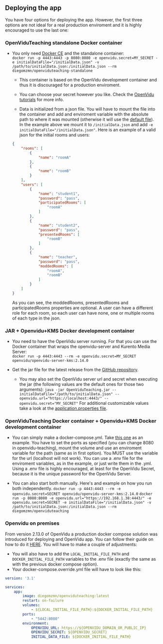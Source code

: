 ## Deploying the app ##
You have four options for deploying the app. However, the first three options are not ideal for a real production enviroment and it is highly encouraged to use the last one:

### OpenViduTeaching standalone Docker container ###

* You only need [Docker CE](https://hub.docker.com/search?type=edition&offering=community) and the standalone container:\
`docker run -p 4443:4443 -p 8080:8080 -e openvidu.secret=MY_SECRET -e initialDataFile="/initialData.json" -v /path/to/initialData.json:/initialData.json --rm diegomzmn/openviduteaching-standalone`

	* This container is based on the OpenVidu development container and thus it is discouraged for a production enviroment.

	* You can choose your secret however you like. Check the [OpenVidu tutorials](https://openvidu.io/docs/tutorials/) for more info.

	* Data is initialized from a json file. You will have to mount the file into the container and add and enviroment variable with the absolute path to where it was mounted (otherwise it will use the [default file](https://github.com/codeurjc-students/2019-OpenViduTeaching/blob/master/backend/src/main/resources/json/initialData.json)). In the example above we mount it to `/initialData.json` and add `-e initialDataFile="/initialData.json"`.
	Here is an example of a valid json for the initial rooms and users:
	~~~~ json
	{
		"rooms": [
			{
				"name": "roomA"
			},
			{
				"name": "roomB"
			}
		],
		"users": [
			{
				"name": "student1",
				"password": "pass",
				"participatedRooms": [
					"roomA"
				]
			},
			{
				"name": "student2",
				"password": "pass",
				"presentedRooms": [
					"roomB"
				]
			},
			{
				"name": "teacher",
				"password": "pass",
				"moddedRooms": [
					"roomA",
					"roomB"
				]
			}
		]
	}
	~~~~
	As you can see, the moddedRooms, presentedRooms and participatedRooms properties are optional. A user can have a different role for each room, so each user can have none, one or multiple rooms of each type in the json.


### JAR + Openvidu+KMS Docker development container ###

* You need to have the OpenVidu server running. For that you can use the Docker container that wraps the openvidu-server and Kurento Media Server:\
`docker run -p 4443:4443 --rm -e openvidu.secret=MY_SECRET openvidu/openvidu-server-kms:2.14.0`

* Get the jar file for the latest release from the [GitHub repository](https://github.com/codeurjc-students/2019-OpenViduTeaching).

	* You may also set the OpenVidu server url and secret when executing the jar (the following values are the default ones for those two arguments):
	`java -jar OpenViduTeaching.jar --initialDataFile="/path/to/initialData.json" --openvidu.url="https://localhost:4443/" --openvidu.secret="MY_SECRET"`
	For additional customizable values take a look at the [application.properties file](https://github.com/codeurjc-students/2019-OpenViduTeaching/blob/master/backend/src/main/resources/application.properties).


### OpenViduTeaching Docker container + Openvidu+KMS Docker development container ###

* You can simply make a docker-compose.yml. Take [this one](https://github.com/codeurjc-students/2019-OpenViduTeaching/blob/master/docker/composed/docker-compose.yml) as an example. You have to set the ports as specified (you can change 8080 in openvidu-teaching), mount the volume and use an enviroment variable for the path (same as in first option). You MUST use the variable for the url (localhost will not work). You can use a .env file for the enviroment variables, as in the example, or just write them in the .yml. Using a .env file is highly encouraged, at least for the OpenVidu Secret, because it is the unique password for the OpenVidu Server.

* You can also start both manually. Here's and example on how you run both independently.
`docker run -p 4443:4443 --rm -e openvidu.secret=SECRET openvidu/openvidu-server-kms:2.14.0`
`docker run -p 8080:8080 -e openvidu.url="https://192.168.1.38:4443/" -e openvidu.secret=SECRET -e initialDataFile="/initialData.json" -v /path/to/initialData.json:/initialData.json --rm diegomzmn/openviduteaching`

### Openvidu on premises ###

From version 2.13.0 of OpenVidu a production docker compose solution was introduced for deploying and OpenVidu app. You can follow their guide on how to do it [HERE](https://docs.openvidu.io/en/2.14.0/deployment/deploying-on-premises/). You will have to make a couple of adjustments:
* You will also have to add the `LOCAL_INITIAL_FILE_PATH` and `DOCKER_INITIAL_FILE_PATH` variables to the .env file (exactly the same as with the previous docker compose option).
* Your docker-compose.override.yml file will have to look like this:
```` yml
version: '3.1'

services:
    app:
        image: diegomzmn/openviduteaching:latest
        restart: on-failure
        volumes:
            - ${LOCAL_INITIAL_FILE_PATH}:${DOCKER_INITIAL_FILE_PATH}
        ports:
            - "5442:8080"
        environment:
            OPENVIDU_URL: https://${OPENVIDU_DOMAIN_OR_PUBLIC_IP}
            OPENVIDU_SECRET: ${OPENVIDU_SECRET}
            INITIAL_DATA_FILE: ${DOCKER_INITIAL_FILE_PATH}
````